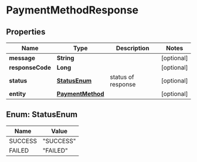 

# PaymentMethodResponse

## Properties

Name | Type | Description | Notes
------------ | ------------- | ------------- | -------------
**message** | **String** |  |  [optional]
**responseCode** | **Long** |  |  [optional]
**status** | [**StatusEnum**](#StatusEnum) | status of response |  [optional]
**entity** | [**PaymentMethod**](PaymentMethod.md) |  |  [optional]



## Enum: StatusEnum

Name | Value
---- | -----
SUCCESS | &quot;SUCCESS&quot;
FAILED | &quot;FAILED&quot;



